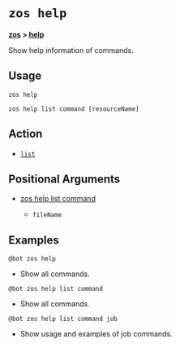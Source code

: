 # `zos help`

**[zos](.././zos) > [help](help)**

Show help information of commands.

## Usage

`zos help`

`zos help list command [resourceName]`

## Action

- [`list`](./list/list)

## Positional Arguments

- [zos help list command](./list/zos-help-list-command#positional-arguments)

    - `fileName`

## Examples

```
@bot zos help
```
- Show all commands.

```
@bot zos help list command
```
- Show all commands.

```
@bot zos help list command job
```
- Show usage and examples of job commands.